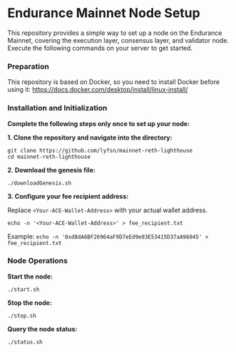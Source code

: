 # Endurance Mainnet Node Setup

This repository provides a simple way to set up a node on the Endurance Mainnet, covering the execution layer, consensus layer, and validator node. Execute the following commands on your server to get started.

### Preparation

This repository is based on Docker, so you need to install Docker before using it: https://docs.docker.com/desktop/install/linux-install/

### Installation and Initialization

**Complete the following steps only once to set up your node:**

**1. Clone the repository and navigate into the directory:**

```
git clone https://github.com/lyfsn/mainnet-reth-lighthouse
cd mainnet-reth-lighthouse
```

**2. Download the genesis file:**

```
./downloadGenesis.sh
```

**3. Configure your fee recipient address:**

Replace `<Your-ACE-Wallet-Address>` with your actual wallet address.

```
echo -n '<Your-ACE-Wallet-Address>' > fee_recipient.txt
```

Example: `echo -n '0xd8dA6BF26964aF9D7eEd9e03E53415D37aA96045' > fee_recipient.txt`

### Node Operations

**Start the node:**

```
./start.sh
```

**Stop the node:**

```
./stop.sh
```

**Query the node status:**

```
./status.sh
```
